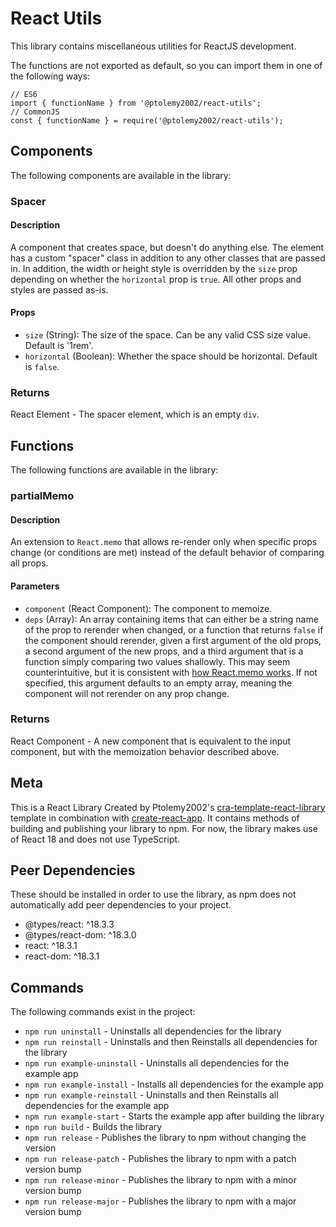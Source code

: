# React Utils
This library contains miscellaneous utilities for ReactJS development.

The functions are not exported as default, so you can import them in one of the following ways:
```
// ES6
import { functionName } from '@ptolemy2002/react-utils';
// CommonJS
const { functionName } = require('@ptolemy2002/react-utils');
```

## Components
The following components are available in the library:

### Spacer
#### Description
A component that creates space, but doesn't do anything else. The element has a custom "spacer" class in addition to any other classes that are passed in. In addition, the width or height style is overridden by the `size` prop depending on whether the `horizontal` prop is `true`. All other props and styles are passed as-is.

#### Props
- `size` (String): The size of the space. Can be any valid CSS size value. Default is '1rem'.
- `horizontal` (Boolean): Whether the space should be horizontal. Default is `false`.

### Returns
React Element - The spacer element, which is an empty `div`.

## Functions
The following functions are available in the library:

### partialMemo
#### Description
An extension to `React.memo` that allows re-render only when specific props change (or conditions are met) instead of the default behavior of comparing all props.

#### Parameters
- `component` (React Component): The component to memoize.
- `deps` (Array): An array containing items that can either be a string name of the prop to rerender when changed, or a function that returns `false` if the component should rerender, given a first argument of the old props, a second argument of the new props, and a third argument that is a function simply comparing two values shallowly. This may seem counterintuitive, but it is consistent with [how React.memo works](https://react.dev/reference/react/memo#:~:text=It%20should%20return%20true%20only%20if%20the%20new%20props%20would%20result%20in%20the%20same%20output%20as%20the%20old%20props%3B%20otherwise%20it%20should%20return%20false.). If not specified, this argument defaults to an empty array, meaning the component will not rerender on any prop change.

### Returns
React Component - A new component that is equivalent to the input component, but with the memoization behavior described above.

## Meta
This is a React Library Created by Ptolemy2002's [cra-template-react-library](https://www.npmjs.com/package/@ptolemy2002/cra-template-react-library) template in combination with [create-react-app](https://www.npmjs.com/package/create-react-app). It contains methods of building and publishing your library to npm.
For now, the library makes use of React 18 and does not use TypeScript.

## Peer Dependencies
These should be installed in order to use the library, as npm does not automatically add peer dependencies to your project.
- @types/react: ^18.3.3
- @types/react-dom: ^18.3.0
- react: ^18.3.1
- react-dom: ^18.3.1

## Commands
The following commands exist in the project:

- `npm run uninstall` - Uninstalls all dependencies for the library
- `npm run reinstall` - Uninstalls and then Reinstalls all dependencies for the library
- `npm run example-uninstall` - Uninstalls all dependencies for the example app
- `npm run example-install` - Installs all dependencies for the example app
- `npm run example-reinstall` - Uninstalls and then Reinstalls all dependencies for the example app
- `npm run example-start` - Starts the example app after building the library
- `npm run build` - Builds the library
- `npm run release` - Publishes the library to npm without changing the version
- `npm run release-patch` - Publishes the library to npm with a patch version bump
- `npm run release-minor` - Publishes the library to npm with a minor version bump
- `npm run release-major` - Publishes the library to npm with a major version bump